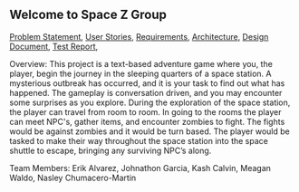 ## Welcome to Space Z Group

[Problem Statement](https://github.com/johng148/Space-Z-Group/blob/master/Problem_Statement.md), 
[User Stories](https://github.com/johng148/Space-Z-Group/blob/master/User%20Stories.md), 
[Requirements](https://github.com/johng148/Space-Z-Group/blob/master/Requirements.md), 
[Architecture](https://github.com/johng148/Space-Z-Group/blob/master/Architecture.md), 
[Design Document](https://github.com/johng148/Space-Z-Group/blob/master/Design.md), 
[Test Report](https://github.com/johng148/Space-Z-Group/blob/master/TestReport.md), 

Overview: This project is a text-based adventure game where you, the player, begin the journey in the sleeping quarters of a space station. A mysterious outbreak has occurred, and it is your task to find out what has happened. The gameplay is conversation driven, and you may encounter some surprises as you explore. During the exploration of the space station, the player can travel from room to room. In going to the rooms the player can meet NPC's, gather items, and encounter zombies to fight. The fights would be against zombies and it would be turn based. The player would be tasked to make their way throughout the space station into the space shuttle to escape, bringing any surviving NPC’s along.

Team Members: Erik Alvarez, Johnathon Garcia, Kash Calvin, Meagan Waldo, Nasley Chumacero-Martin
